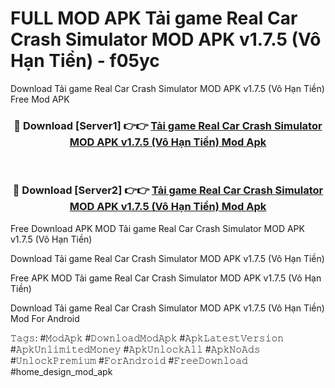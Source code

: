 # FULL MOD APK Tải game Real Car Crash Simulator MOD APK v1.7.5 (Vô Hạn Tiền) - f05yc
Download Tải game Real Car Crash Simulator MOD APK v1.7.5 (Vô Hạn Tiền) Free Mod APK

<div align="center">
<h3>🔴 Download [Server1] 👉👉 <a href="https://apk-comot.site?title=Tải_game_Real_Car_Crash_Simulator_MOD_APK_v1.7.5_(Vô_Hạn_Tiền)">Tải game Real Car Crash Simulator MOD APK v1.7.5 (Vô Hạn Tiền) Mod Apk</a></h3><br>

<h3>🔴 Download [Server2] 👉👉 <a href="https://apk-comot.site?title=Tải_game_Real_Car_Crash_Simulator_MOD_APK_v1.7.5_(Vô_Hạn_Tiền)">Tải game Real Car Crash Simulator MOD APK v1.7.5 (Vô Hạn Tiền) Mod Apk</a></h3>
</div>


Free Download APK MOD Tải game Real Car Crash Simulator MOD APK v1.7.5 (Vô Hạn Tiền)

Download Tải game Real Car Crash Simulator MOD APK v1.7.5 (Vô Hạn Tiền) 

Free APK MOD Tải game Real Car Crash Simulator MOD APK v1.7.5 (Vô Hạn Tiền) 

Download Tải game Real Car Crash Simulator MOD APK v1.7.5 (Vô Hạn Tiền) Mod For Android

𝚃𝚊𝚐𝚜: #𝙼𝚘𝚍𝙰𝚙𝚔 #𝙳𝚘𝚠𝚗𝚕𝚘𝚊𝚍𝙼𝚘𝚍𝙰𝚙𝚔 #𝙰𝚙𝚔𝙻𝚊𝚝𝚎𝚜𝚝𝚅𝚎𝚛𝚜𝚒𝚘𝚗 #𝙰𝚙𝚔𝚄𝚗𝚕𝚒𝚖𝚒𝚝𝚎𝚍𝙼𝚘𝚗𝚎𝚢 #𝙰𝚙𝚔𝚄𝚗𝚕𝚘𝚌𝚔𝙰𝚕𝚕 #𝙰𝚙𝚔𝙽𝚘𝙰𝚍𝚜 #𝚄𝚗𝚕𝚘𝚌𝚔𝙿𝚛𝚎𝚖𝚒𝚞𝚖 #𝙵𝚘𝚛𝙰𝚗𝚍𝚛𝚘𝚒𝚍 #𝙵𝚛𝚎𝚎𝙳𝚘𝚠𝚗𝚕𝚘𝚊𝚍 #home_design_mod_apk